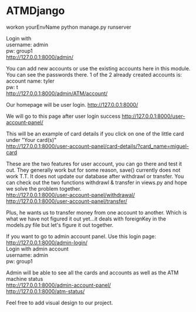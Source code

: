 # ATMDjango

workon yourEnvName
python manage.py runserver

Login with  
username: admin   
pw: group1  
http://127.0.0.1:8000/admin/ 


You can add new accounts or use the existing accounts here in this module. You can see the passwords there. 1 of the 2 already created accounts is:
account name: tyler  
pw: t  
http://127.0.0.1:8000/admin/ATM/account/


Our homepage will be user login. 
http://127.0.0.1:8000/

We will go to this page after user login success
http://127.0.0.1:8000/user-account-panel/

This will be an example of card details if you click on one of the little card under "Your card(s)"  
http://127.0.0.1:8000/user-account-panel/card-details/?card_name=miguel-card  

These are the two features for user account, you can go there and test it out. They generally work but for some reason, save() currently does not work T.T. It does not update our database after withdrawl or transfer.  You can check out the two functions withdrawl & transfer in views.py and hope we solve the problem together.   
http://127.0.0.1:8000/user-account-panel/withdrawal/    
http://127.0.0.1:8000/user-account-panel/transfer/

Plus, he wants us to transfer money from one account to another. Which is what we have not figured it out yet...it deals with foreignKey in the models.py file but let's figure it out together.    

If you want to go to admin account panel. Use this login page:
http://127.0.0.1:8000/admin-login/  
Login with admin account   
username: admin     
pw: group1  

Admin will be able to see all the  cards and accounts as well as the ATM machine status  
http://127.0.0.1:8000/admin-account-panel/    
http://127.0.0.1:8000/atm-status/    

Feel free to add visual design to our project. 






